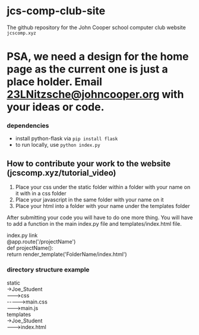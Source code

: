 # jcs-comp-club-site
The github repository for the John Cooper school computer club website<br>
<code>jcscomp.xyz</code>

# PSA, we need a design for the home page as the current one is just a place holder. Email 23LNitzsche@johncooper.org with your ideas or code.

### dependencies
* install python-flask via <code>pip install flask</code>
* to run locally, use <code>python index.py</code>

## How to contribute your work to the website (jcscomp.xyz/tutorial_video)
1. Place your css under the static folder within a folder with your name on it
   with in a css folder
2. Place your javascript in the same folder with your name on it
3. Place your html into a folder with your name under the templates folder

After submitting your code you will have to do one more thing. You will have to
add a function in the main index.py file and templates/index.html file.

<!--
index.html link<br>
<a href="/projectName"><h2>Name</h2></a><br>
-->

index.py link<br>
@app.route('/projectName')<br>
def projectName():<br>
    return render_template('FolderName/index.html')<br>

### directory structure example
static<br>
->Joe_Student<br>
--->css<br>
----->main.css<br>
--->main.js<br>
templates<br>
->Joe_Student<br>
--->index.html<br>

